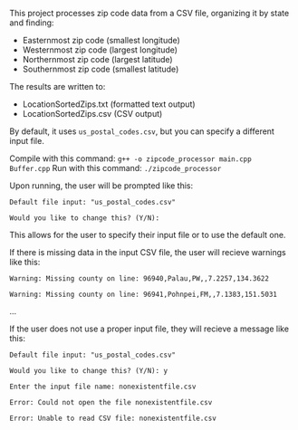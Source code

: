 This project processes zip code data from a CSV file, organizing it by state and finding:
- Easternmost zip code (smallest longitude)
- Westernmost zip code (largest longitude)
- Northernmost zip code (largest latitude)
- Southernmost zip code (smallest latitude)

The results are written to:
- LocationSortedZips.txt (formatted text output)
- LocationSortedZips.csv (CSV output)

By default, it uses `us_postal_codes.csv`, but you can specify a different input file.

Compile with this command:
`g++ -o zipcode_processor main.cpp Buffer.cpp`
Run with this command:
`./zipcode_processor`

Upon running, the user will be prompted like this:

`Default file input: "us_postal_codes.csv"`

`Would you like to change this? (Y/N):`

This allows for the user to specify their input file or to use the default one.

If there is missing data in the input CSV file, the user will recieve warnings like this:

`Warning: Missing county on line: 96940,Palau,PW,,7.2257,134.3622`

`Warning: Missing county on line: 96941,Pohnpei,FM,,7.1383,151.5031`

...

If the user does not use a proper input file, they will recieve a message like this:

`Default file input: "us_postal_codes.csv"`

`Would you like to change this? (Y/N): y`

`Enter the input file name: nonexistentfile.csv`

`Error: Could not open the file nonexistentfile.csv`

`Error: Unable to read CSV file: nonexistentfile.csv`
